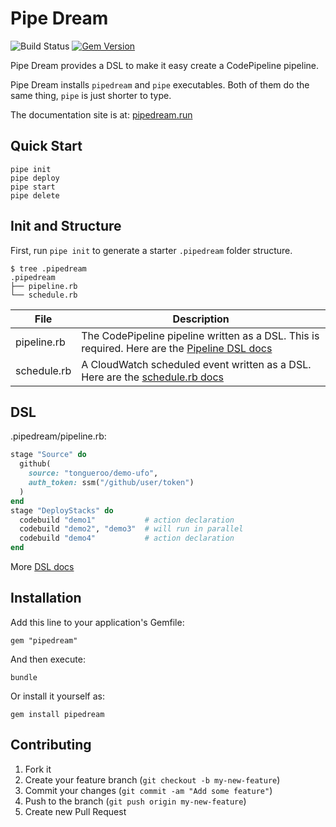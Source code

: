 # Pipe Dream

![Build Status](https://codebuild.us-west-2.amazonaws.com/badges?uuid=eyJlbmNyeXB0ZWREYXRhIjoiWk1FM0dldzE5MUM5R3VqVGxxTmRFb1JGNnkxQjJpTDYvajYrQk91YzErNjdNc1VYVElHM3V5ZEJXcStyMmZVc210WG8vUURSV2JST0ZpSWc5Y0pYR3k0PSIsIml2UGFyYW1ldGVyU3BlYyI6IldvYXhLMU8yS2pQdVRKbEoiLCJtYXRlcmlhbFNldFNlcmlhbCI6MX0%3D&branch=master)
[![Gem Version](https://badge.fury.io/rb/pipedream.png)](http://badge.fury.io/rb/pipedream)

Pipe Dream provides a DSL to make it easy create a CodePipeline pipeline.

Pipe Dream installs `pipedream` and `pipe` executables. Both of them do the same thing, `pipe` is just shorter to type.

The documentation site is at: [pipedream.run](https://pipedream.run/)

## Quick Start

    pipe init
    pipe deploy
    pipe start
    pipe delete

## Init and Structure

First, run `pipe init` to generate a starter `.pipedream` folder structure.

    $ tree .pipedream
    .pipedream
    ├── pipeline.rb
    └── schedule.rb

File | Description
--- | ---
pipeline.rb | The CodePipeline pipeline written as a DSL.  This is required. Here are the [Pipeline DSL docs](https://pipedream.run/docs/dsl/pipeline/)
schedule.rb | A CloudWatch scheduled event written as a DSL. Here are the [schedule.rb docs](https://pipedream.run/docs/dsl/schedule/)

## DSL

.pipedream/pipeline.rb:

```ruby
stage "Source" do
  github(
    source: "tongueroo/demo-ufo",
    auth_token: ssm("/github/user/token")
  )
end
stage "DeployStacks" do
  codebuild "demo1"           # action declaration
  codebuild "demo2", "demo3"  # will run in parallel
  codebuild "demo4"           # action declaration
end
```

More [DSL docs](https://pipedream.run/docs/dsl/)

## Installation

Add this line to your application's Gemfile:

    gem "pipedream"

And then execute:

    bundle

Or install it yourself as:

    gem install pipedream

## Contributing

1. Fork it
2. Create your feature branch (`git checkout -b my-new-feature`)
3. Commit your changes (`git commit -am "Add some feature"`)
4. Push to the branch (`git push origin my-new-feature`)
5. Create new Pull Request
